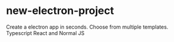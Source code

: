 # new-electron-project
 Create a electron app in seconds. Choose from multiple templates. Typescript React and Normal JS
